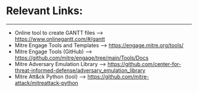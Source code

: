 # Relevant Links:
---
- Online tool to create GANTT files --> https://www.onlinegantt.com/#/gantt
- Mitre Engage Tools and Templates --> https://engage.mitre.org/tools/ 
- Mitre Engage Tools (GitHub) --> https://github.com/mitre/engage/tree/main/Tools/Docs
- Mitre Adversary Emulation Library --> https://github.com/center-for-threat-informed-defense/adversary_emulation_library
- Mitre Att&ck Python (tool) --> https://github.com/mitre-attack/mitreattack-python
